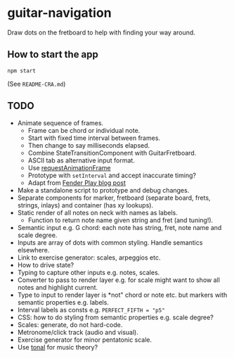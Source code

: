 # guitar-navigation

Draw dots on the fretboard to help with finding your way around.

## How to start the app

```
npm start
```

(See `README-CRA.md`)

## TODO

* Animate sequence of frames.
    * Frame can be chord or individual note.
    * Start with fixed time interval between frames.
    * Then change to say milliseconds elapsed.
    * Combine StateTransitionComponent with GuitarFretboard.
    * ASCII tab as alternative input format.
    * Use [requestAnimationFrame](https://developer.mozilla.org/en-US/docs/Web/API/window/requestAnimationFrame)
    * Prototype with `setInterval` and accept inaccurate timing?
    * Adapt from [Fender Play blog post](https://medium.com/fender-engineering/near-realtime-animations-with-synchronized-audio-in-javascript-6d845afcf1c5)
* Make a standalone script to prototype and debug changes.
* Separate components for marker, fretboard (separate board, frets, strings, inlays) and container (has xy lookups).
* Static render of all notes on neck with names as labels.
    * Function to return note name given string and fret (and tuning!).
* Semantic input e.g. G chord: each note has string, fret, note name and scale degree.
* Inputs are array of dots with common styling. Handle semantics elsewhere.
* Link to exercise generator: scales, arpeggios etc.
* How to drive state?
* Typing to capture other inputs e.g. notes, scales.
* Converter to pass to render layer e.g. for scale might want to show all notes and highlight current.
* Type to input to render layer is *not" chord or note etc. but markers with semantic properties e.g. labels.
* Interval labels as consts e.g. `PERFECT_FIFTH = "p5"`
* CSS: how to do styling from semantic properties e.g. scale degree?
* Scales: generate, do not hard-code.
* Metronome/click track (audio and visual).
* Exercise generator for minor pentatonic scale.
* Use [tonal](https://www.npmjs.com/package/tonal) for music theory?